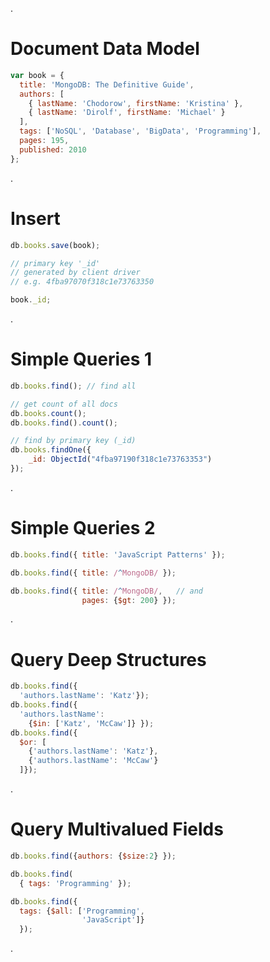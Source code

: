 .<div class="slide">

# Document Data Model

``` javascript
var book = {
  title: 'MongoDB: The Definitive Guide',
  authors: [
    { lastName: 'Chodorow', firstName: 'Kristina' },
    { lastName: 'Dirolf', firstName: 'Michael' }
  ],
  tags: ['NoSQL', 'Database', 'BigData', 'Programming'],
  pages: 195,
  published: 2010
};
```

.</div><div class="slide">

# Insert

``` javascript
db.books.save(book);

// primary key '_id'
// generated by client driver
// e.g. 4fba97070f318c1e73763350

book._id;
```

.</div><div class="slide">

# Simple Queries 1

``` javascript
db.books.find(); // find all

// get count of all docs
db.books.count();
db.books.find().count();

// find by primary key (_id)
db.books.findOne({
    _id: ObjectId("4fba97190f318c1e73763353")
});
```

.</div><div class="slide">

# Simple Queries 2

``` javascript
db.books.find({ title: 'JavaScript Patterns' });

db.books.find({ title: /^MongoDB/ });

db.books.find({ title: /^MongoDB/,   // and
                pages: {$gt: 200} });
```

.</div><div class="slide">

# Query Deep Structures

``` javascript
db.books.find({
  'authors.lastName': 'Katz'});
db.books.find({
  'authors.lastName':
    {$in: ['Katz', 'McCaw']} });
db.books.find({
  $or: [
    {'authors.lastName': 'Katz'},
    {'authors.lastName': 'McCaw'}
  ]});
```

.</div><div class="slide">

# Query Multivalued Fields

``` javascript
db.books.find({authors: {$size:2} });

db.books.find(
  { tags: 'Programming' });

db.books.find({
  tags: {$all: ['Programming',
                'JavaScript']}
  });
```

.</div>
